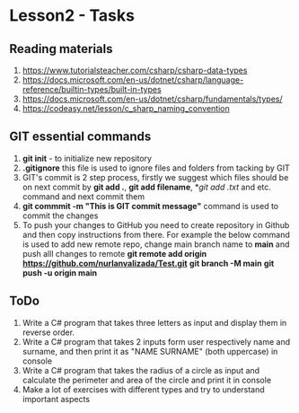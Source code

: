 # Lesson2 - Tasks

## Reading materials
1. https://www.tutorialsteacher.com/csharp/csharp-data-types
2. https://docs.microsoft.com/en-us/dotnet/csharp/language-reference/builtin-types/built-in-types
3. https://docs.microsoft.com/en-us/dotnet/csharp/fundamentals/types/
4. https://codeasy.net/lesson/c_sharp_naming_convention

## GIT essential commands
1. **git init** - to initialize new repository
2. **.gitignore** this file is used to ignore files and folders from tacking by GIT
3. GIT's commit is 2 step process, firstly we suggest which files should be on next commit by **git add .**, **git add filename**, **git add *.txt** and etc. command and next commit them
4. **git commmit -m "This is GIT commit message"** command is used to commit the changes
5. To push your changes to GitHub you need to create repository in Github and then copy instructions from there. For example the below command is used to add new remote repo, change main branch name to **main** and push alll changes to remote
    **git remote add origin https://github.com/nurlanvalizada/Test.git**
    **git branch -M main**
    **git push -u origin main**

## ToDo
1. Write a C# program that takes three letters as input and display them in reverse order.
2. Write a C# program that takes 2 inputs form user respectively name and surname, and then print it as "NAME SURNAME" (both uppercase) in console
3. Write a C# program that takes the radius of a circle as input and calculate the perimeter and area of the circle and print it in console
4. Make a lot of exercises with different types and try to understand important aspects
